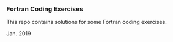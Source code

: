 ### Fortran Coding Exercises

This repo contains solutions for some Fortran coding exercises.

Jan. 2019
